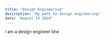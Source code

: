 ```yaml
---
title: "Design Engineering"
description: "My path to design engineering"
date: "August 14 2024"
---
```


I am a design engineer btw
